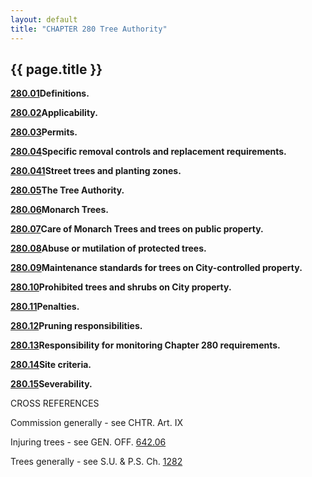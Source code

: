 ```yaml
---
layout: default 
title: "CHAPTER 280 Tree Authority"
---
```


{{ page.title }}
----------------

[**280.01**](1926c126.html)**Definitions.**

[**280.02**](193ed042.html)**Applicability.**

[**280.03**](1943696f.html)**Permits.**

[**280.04**](195864b1.html)**Specific removal controls and replacement
requirements.**

[**280.041**](1980ef96.html)**Street trees and planting zones.**

[**280.05**](199b81aa.html)**The Tree Authority.**

[**280.06**](19b2c1f6.html)**Monarch Trees.**

[**280.07**](19bc8fec.html)**Care of Monarch Trees and trees on public
property.**

[**280.08**](1a239e35.html)**Abuse or mutilation of protected trees.**

[**280.09**](1a2b1db7.html)**Maintenance standards for trees on
City-controlled property.**

[**280.10**](1a416123.html)**Prohibited trees and shrubs on City
property.**

[**280.11**](1a6876d5.html)**Penalties.**

[**280.12**](1a72c0eb.html)**Pruning responsibilities.**

[**280.13**](1a7816d2.html)**Responsibility for monitoring Chapter 280
requirements.**

[**280.14**](1a8c3a13.html)**Site criteria.**

[**280.15**](1a97cbf7.html)**Severability.**

CROSS REFERENCES

Commission generally - see CHTR. Art. IX

Injuring trees - see GEN. OFF. [642.06](32aaf2fe.html)

Trees generally - see S.U. & P.S. Ch. [1282](410ac5c6.html)
